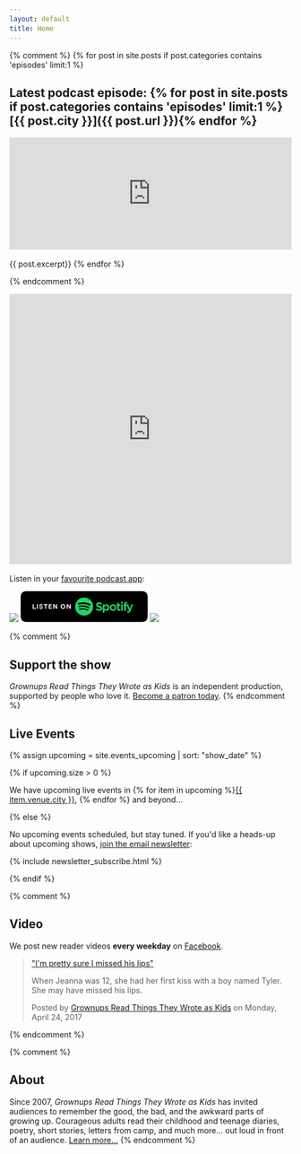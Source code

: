 ```yaml
---
layout: default
title: Home
---
```



  <!-- Load Facebook SDK for JavaScript -->
  <div id="fb-root"></div>
  <script>(function(d, s, id) {
    var js, fjs = d.getElementsByTagName(s)[0];
    if (d.getElementById(id)) return;
    js = d.createElement(s); js.id = id;
    js.src = "//connect.facebook.net/en_US/sdk.js#xfbml=1&version=v2.6";
    fjs.parentNode.insertBefore(js, fjs);
  }(document, 'script', 'facebook-jssdk'));</script>

  <!-- Your embedded video player code -->


{% comment %}
  {% for post in site.posts if post.categories contains 'episodes' limit:1 %}

  <!-- [<img src="/images/episodes/{{ post.number }}.jpg">]({{ post.url }}) -->

  <!-- <iframe frameborder="0" height="36px" scrolling="no" src="https://simplecast.com/e/{{ post.simplecast_episode_id }}?style=dark" width="100%"></iframe>
   -->

  ## Latest podcast episode: {% for post in site.posts if post.categories contains 'episodes' limit:1 %}[{{ post.city }}]({{ post.url }}){% endfor %}

  <!-- <iframe src="https://art19.com/shows/grownups-read-things-they-wrote-as-kids/episodes/{{ post.art19_id }}/embed?theme=dark-custom&primary_color=%23f37749" style="width: 100%; height: 200px; border: 0 none;" scrolling="no"></iframe> -->

  <iframe frameborder="no" height="200" scrolling="no" src="https://player.megaphone.fm/{{ post.megaphone_uid }}?sharing=false" width="100%"></iframe>

  <!-- <div id="episodes-page-{{ page.number }}"
       class="art19-web-player awp-medium awp-theme-dark-custom"
       data-episode-id="{{ post.art19_id }}"
       data-primary-color="#f37749"
       data-emit-events="true"
  	 data-bt-series-id="a160bd44-67e2-11e7-b61d-0e6e2408d686"
  	 data-bt-guid={% if post.guid %}"{{ post.guid }}"{% else %}"{{ post.art19_id }}"{% endif %}
       data-bt-episode-title="{{ post.number }}: &quot;{{ post.quote }}&quot; ({{ post.city }})"
       data-bt-episode-author="Grownups Read Things They Wrote as Kids"
       ></div> -->

  {{ post.excerpt}}
  {% endfor %}

{% endcomment %}


<iframe frameborder="no" src="https://playlist.megaphone.fm?p=GUR5294085005&sharing=false" width="100%" height="482"></iframe>

Listen in your [favourite podcast app](/podcast/):

<a href="https://podcasts.apple.com/podcast/id890900960?mt=2&at=10lR7u&ct=website_front_page_badge"><img src="//linkmaker.itunes.apple.com/assets/shared/badges/en-us/podcast-lrg.svg" style="display:inline" height="55px"></a> <!-- <a href="https://podcasts.google.com/?feed=aHR0cDovL2ZlZWRzLmdyb3dudXBzcmVhZHRoaW5nc3RoZXl3cm90ZWFza2lkcy5jb20vcG9kY2FzdA"><img src="/images/google_podcasts.png" style="display:inline" height="55px"></a> --> <a href="https://open.spotify.com/show/0tKu6eD6VDfxboZoWd0j6H"><img src="/images/spotify-podcast-badge-blk-grn-330x80.svg" height="55px" style="display:inline"></a>  <a href="https://pca.st/grttwak"><img src="https://static2.pocketcasts.com/assets/subscribe/pocketcasts_medium_dark@2x.png" style="display:inline" height="55px"></a> <!--<a href="https://play.radiopublic.com/2f14f380-2584-47a6-acac-d937f60121fd?utm_source=GRTTWaK&utm_medium=grttwak-website&utm_campaign=grttwak-frontpage"><img src="/images/radiopublic_badge.png" height="59px" style="display:inline"></a>--> <!-- <a href="https://www.podbean.com/podcast-detail/e5yin-338c7/"><img style="display:inline" height="59px" src="//d8g345wuhgd7e.cloudfront.net/site/images/badges/w600.png"></a> -->

{% comment %}
## <i class="fa fa-heart" aria-hidden="true"></i> Support the show

*Grownups Read Things They Wrote as Kids* is an independent production, supported by people who love it. <a href="/support/">Become a patron today</a>.
{% endcomment %}


## Live Events 

{% assign upcoming = site.events_upcoming | sort: "show_date" %}

{% if upcoming.size > 0 %}

<!-- Check out a list of <a href="/events/">our upcoming live events</a>! -->

We have upcoming live events in {% for item in upcoming %}<a href="{{ item.url }}">{{ item.venue.city }}</a>, {% endfor %} and beyond...

{% else %}

No upcoming events scheduled, but stay tuned. If you'd like a heads-up about upcoming shows, [join the email newsletter](https://grownupsreadthingstheywroteaskids.com/newsletter/):

{% include newsletter_subscribe.html %}

{% endif %}

{% comment %}
## Video
We post new reader videos **every weekday** on [Facebook](https://www.facebook.com/pg/grownupsreadthingstheywroteaskids/videos/).

<div class="fb-video" data-href="https://www.facebook.com/grownupsreadthingstheywroteaskids/videos/10154847272218600/" data-width="auto" data-show-text="false"><blockquote cite="https://www.facebook.com/grownupsreadthingstheywroteaskids/videos/10154847272218600/" class="fb-xfbml-parse-ignore"><a href="https://www.facebook.com/grownupsreadthingstheywroteaskids/videos/10154847272218600/">&quot;I&#039;m pretty sure I missed his lips&quot;</a><p>When Jeanna was 12, she had her first kiss with a boy named Tyler. She may have missed his lips.</p>Posted by <a href="https://www.facebook.com/grownupsreadthingstheywroteaskids/">Grownups Read Things They Wrote as Kids</a> on Monday, April 24, 2017</blockquote></div>
{% endcomment %}


{% comment %}
## About

Since 2007, *Grownups Read Things They Wrote as Kids* has invited audiences to remember the good, the bad, and the awkward parts of growing up. Courageous adults read their childhood and teenage diaries, poetry, short stories, letters from camp, and much more... out loud in front of an audience. [Learn more...](/about/)
{% endcomment %}
